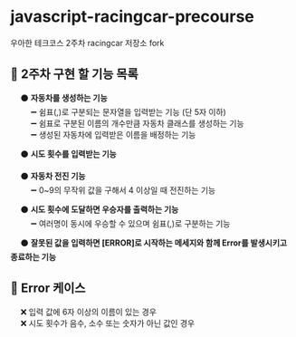 # javascript-racingcar-precourse
우아한 테크코스 2주차 racingcar 저장소 fork

## :scroll: 2주차 구현 할 기능 목록
&emsp; :black_circle: **자동차를 생성하는 기능**   
&emsp; &emsp; :heavy_minus_sign: 쉼표(,)로 구분되는 문자열을 입력받는 기능 (단 5자 이하)   
&emsp; &emsp; :heavy_minus_sign: 쉼표로 구분된 이름의 개수만큼 자동차 클래스를 생성하는 기능   
&emsp; &emsp; :heavy_minus_sign: 생성된 자동차에 입력받은 이름을 배정하는 기능   

&emsp; :black_circle: **시도 횟수를 입력받는 기능**

&emsp; :black_circle: **자동차 전진 기능**   
&emsp; &emsp; :heavy_minus_sign: 0~9의 무작위 값을 구해서 4 이상일 때 전진하는 기능

&emsp; :black_circle: **시도 횟수에 도달하면 우승자를 출력하는 기능**   
&emsp; &emsp; :heavy_minus_sign: 여러명이 동시에 우승할 수 있으며 쉼표(,)로 구분하는 기능

&emsp; :black_circle: **잘못된 값을 입력하면 [ERROR]로 시작하는 메세지와 함께 Error를 발생시키고 종료하는 기능**


## :scroll: Error 케이스
&emsp; :x: 입력 값에 6자 이상의 이름이 있는 경우   
&emsp; :x: 시도 횟수가 음수, 소수 또는 숫자가 아닌 값인 경우